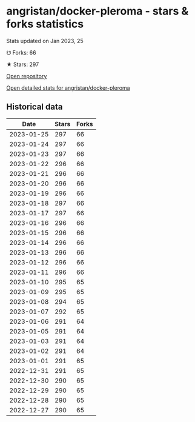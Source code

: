 # angristan/docker-pleroma - stars & forks statistics

Stats updated on Jan 2023, 25

☋ Forks: 66

★ Stars: 297

[Open repository](https://github.com/angristan/docker-pleroma)

[Open detailed stats for angristan/docker-pleroma](https://reviewgithub.com/rep/angristan/docker-pleroma)

## Historical data
| Date | Stars | Forks |
|------|-------|-------|
| 2023-01-25 | 297 | 66 | 
| 2023-01-24 | 297 | 66 | 
| 2023-01-23 | 297 | 66 | 
| 2023-01-22 | 296 | 66 | 
| 2023-01-21 | 296 | 66 | 
| 2023-01-20 | 296 | 66 | 
| 2023-01-19 | 296 | 66 | 
| 2023-01-18 | 297 | 66 | 
| 2023-01-17 | 297 | 66 | 
| 2023-01-16 | 296 | 66 | 
| 2023-01-15 | 296 | 66 | 
| 2023-01-14 | 296 | 66 | 
| 2023-01-13 | 296 | 66 | 
| 2023-01-12 | 296 | 66 | 
| 2023-01-11 | 296 | 66 | 
| 2023-01-10 | 295 | 65 | 
| 2023-01-09 | 295 | 65 | 
| 2023-01-08 | 294 | 65 | 
| 2023-01-07 | 292 | 65 | 
| 2023-01-06 | 291 | 64 | 
| 2023-01-05 | 291 | 64 | 
| 2023-01-03 | 291 | 64 | 
| 2023-01-02 | 291 | 64 | 
| 2023-01-01 | 291 | 65 | 
| 2022-12-31 | 291 | 65 | 
| 2022-12-30 | 290 | 65 | 
| 2022-12-29 | 290 | 65 | 
| 2022-12-28 | 290 | 65 | 
| 2022-12-27 | 290 | 65 | 

